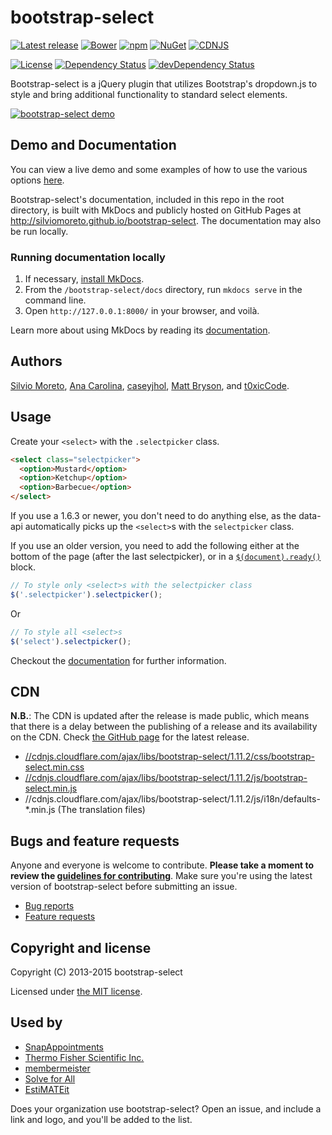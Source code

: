 bootstrap-select
================

[![Latest release](https://img.shields.io/github/release/silviomoreto/bootstrap-select.svg)](https://github.com/silviomoreto/bootstrap-select/releases/latest)
[![Bower](https://img.shields.io/bower/v/bootstrap-select.svg)]()
[![npm](https://img.shields.io/npm/v/bootstrap-select.svg)](https://www.npmjs.com/package/bootstrap-select)
[![NuGet](https://img.shields.io/nuget/v/bootstrap-select.svg)](https://www.nuget.org/packages/bootstrap-select/)
[![CDNJS](https://img.shields.io/cdnjs/v/bootstrap-select.svg)](https://cdnjs.com/libraries/bootstrap-select)

[![License](https://img.shields.io/badge/license-MIT-brightgreen.svg)](LICENSE)
[![Dependency Status](https://david-dm.org/silviomoreto/bootstrap-select.svg)](https://david-dm.org/silviomoreto/bootstrap-select)
[![devDependency Status](https://david-dm.org/silviomoreto/bootstrap-select/dev-status.svg)](https://david-dm.org/silviomoreto/bootstrap-select#info=devDependencies)

Bootstrap-select is a jQuery plugin that utilizes Bootstrap's dropdown.js to style and bring additional functionality to standard select elements.

<a href="http://silviomoreto.github.io/bootstrap-select/"><img src="https://cloud.githubusercontent.com/assets/2874325/18023324/42cf556c-6bb5-11e6-84ce-35be08ae57ba.gif" alt="bootstrap-select demo"></a>

## Demo and Documentation

You can view a live demo and some examples of how to use the various options [here](http://silviomoreto.github.io/bootstrap-select).

Bootstrap-select's documentation, included in this repo in the root directory, is built with MkDocs and publicly hosted on GitHub Pages at http://silviomoreto.github.io/bootstrap-select. The documentation may also be run locally.


### Running documentation locally

1. If necessary, [install MkDocs](http://www.mkdocs.org/#installation).
3. From the `/bootstrap-select/docs` directory, run `mkdocs serve` in the command line.
4. Open `http://127.0.0.1:8000/` in your browser, and voilà.

Learn more about using MkDocs by reading its [documentation](http://www.mkdocs.org/).

## Authors

[Silvio Moreto](https://github.com/silviomoreto),
[Ana Carolina](https://github.com/anacarolinats),
[caseyjhol](https://github.com/caseyjhol),
[Matt Bryson](https://github.com/mattbryson), and
[t0xicCode](https://github.com/t0xicCode).

## Usage

Create your `<select>` with the `.selectpicker` class.
```html
<select class="selectpicker">
  <option>Mustard</option>
  <option>Ketchup</option>
  <option>Barbecue</option>
</select>
```

If you use a 1.6.3 or newer, you don't need to do anything else, as the data-api automatically picks up the `<select>`s with the `selectpicker` class.

If you use an older version, you need to add the following either at the bottom of the page (after the last selectpicker), or in a [`$(document).ready()`](http://api.jquery.com/ready/) block.
```js
// To style only <select>s with the selectpicker class
$('.selectpicker').selectpicker();
```
Or
```js
// To style all <select>s
$('select').selectpicker();
```

Checkout the [documentation](http://silviomoreto.github.io/bootstrap-select) for further information.

## CDN

**N.B.**: The CDN is updated after the release is made public, which means that there is a delay between the publishing of a release and its availability on the CDN. Check [the GitHub page](https://github.com/silviomoreto/bootstrap-select/releases) for the latest release.

* [//cdnjs.cloudflare.com/ajax/libs/bootstrap-select/1.11.2/css/bootstrap-select.min.css](//cdnjs.cloudflare.com/ajax/libs/bootstrap-select/1.11.2/css/bootstrap-select.min.css)
* [//cdnjs.cloudflare.com/ajax/libs/bootstrap-select/1.11.2/js/bootstrap-select.min.js](//cdnjs.cloudflare.com/ajax/libs/bootstrap-select/1.11.2/js/bootstrap-select.min.js)
* //cdnjs.cloudflare.com/ajax/libs/bootstrap-select/1.11.2/js/i18n/defaults-*.min.js (The translation files)

## Bugs and feature requests

Anyone and everyone is welcome to contribute. **Please take a moment to
review the [guidelines for contributing](CONTRIBUTING.md)**. Make sure you're using the latest version of bootstrap-select before submitting an issue.

* [Bug reports](CONTRIBUTING.md#bug-reports)
* [Feature requests](CONTRIBUTING.md#feature-requests)

## Copyright and license

Copyright (C) 2013-2015 bootstrap-select

Licensed under [the MIT license](LICENSE).

## Used by

* [SnapAppointments](https://snapappointments.com)
* [Thermo Fisher Scientific Inc.](https://www.thermofisher.com)
* [membermeister](https://www.membermeister.com)
* [Solve for All](https://solveforall.com)
* [EstiMATEit](http://www.123itworks.co.uk)

Does your organization use bootstrap-select? Open an issue, and include a link and logo, and you'll be added to the list.
